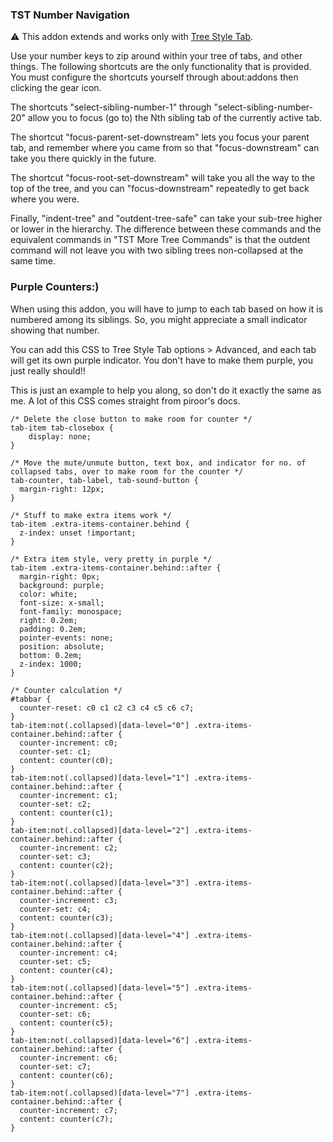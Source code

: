 ### TST Number Navigation

⚠ This addon extends and works only with <a href="https://addons.mozilla.org/en-US/firefox/addon/tree-style-tab/">Tree Style Tab</a>.

Use your number keys to zip around within your tree of tabs, and other things. The following shortcuts are the only functionality that is provided. You must configure the shortcuts yourself through about:addons then clicking the gear icon.

The shortcuts "select-sibling-number-1" through "select-sibling-number-20" allow you to focus (go to) the Nth sibling tab of the currently active tab.

The shortcut "focus-parent-set-downstream" lets you focus your parent tab, and remember where you came from so that "focus-downstream" can take you there quickly in the future.

The shortcut "focus-root-set-downstream" will take you all the way to the top of the tree, and you can "focus-downstream" repeatedly to get back where you were.

Finally, "indent-tree" and "outdent-tree-safe" can take your sub-tree higher or lower in the hierarchy. The difference between these commands and the equivalent commands in "TST More Tree Commands" is that the outdent command will not leave you with two sibling trees non-collapsed at the same time.

### Purple Counters:)

When using this addon, you will have to jump to each tab based on how it is numbered among its siblings. So, you might appreciate a small indicator showing that number.

You can add this CSS to Tree Style Tab options > Advanced, and each tab will get its own purple indicator. You don't have to make them purple, you just really should!!

This is just an example to help you along, so don't do it exactly the same as me. A lot of this CSS comes straight from piroor's docs.

```
/* Delete the close button to make room for counter */
tab-item tab-closebox {
	display: none;
}

/* Move the mute/unmute button, text box, and indicator for no. of collapsed tabs, over to make room for the counter */
tab-counter, tab-label, tab-sound-button {
  margin-right: 12px;
}

/* Stuff to make extra items work */
tab-item .extra-items-container.behind {
  z-index: unset !important;
}

/* Extra item style, very pretty in purple */
tab-item .extra-items-container.behind::after {
  margin-right: 0px;
  background: purple;
  color: white;
  font-size: x-small;
  font-family: monospace;
  right: 0.2em;
  padding: 0.2em;
  pointer-events: none;
  position: absolute;
  bottom: 0.2em;
  z-index: 1000;
}

/* Counter calculation */
#tabbar {
  counter-reset: c0 c1 c2 c3 c4 c5 c6 c7;
}
tab-item:not(.collapsed)[data-level="0"] .extra-items-container.behind::after {
  counter-increment: c0;
  counter-set: c1;
  content: counter(c0);
}
tab-item:not(.collapsed)[data-level="1"] .extra-items-container.behind::after {
  counter-increment: c1;
  counter-set: c2;
  content: counter(c1);
}
tab-item:not(.collapsed)[data-level="2"] .extra-items-container.behind::after {
  counter-increment: c2;
  counter-set: c3;
  content: counter(c2);
}
tab-item:not(.collapsed)[data-level="3"] .extra-items-container.behind::after {
  counter-increment: c3;
  counter-set: c4;
  content: counter(c3);
}
tab-item:not(.collapsed)[data-level="4"] .extra-items-container.behind::after {
  counter-increment: c4;
  counter-set: c5;
  content: counter(c4);
}
tab-item:not(.collapsed)[data-level="5"] .extra-items-container.behind::after {
  counter-increment: c5;
  counter-set: c6;
  content: counter(c5);
}
tab-item:not(.collapsed)[data-level="6"] .extra-items-container.behind::after {
  counter-increment: c6;
  counter-set: c7;
  content: counter(c6);
}
tab-item:not(.collapsed)[data-level="7"] .extra-items-container.behind::after {
  counter-increment: c7;
  content: counter(c7);
}
```
